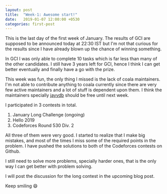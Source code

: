 ```yaml
---
layout: post
title:  "Week-1: Awesome start!"
date:   2019-01-07 12:00:00 +0530
categories: first-post
---
```

This is the last day of the first week of January. The results of GCI are
supposed to be announced today at 22:30 IST but I'm not that curious for the
results since I have already blown up the chance of winning something.

In GCI I was only able to complete 10 tasks which is far less than many of the
other candidates. I still have 3 years left for GCI, hence I think I can get
better eventually and finally have a go with the prize.

This week was fun, the only thing I missed is the lack of coala maintainers.
I'm not able to contribute anything to coala currently since there are very few
active maintainers and a lot of stuff is dependent upon them. I think the
maintainers specially [jayvdb](https://github.com/jayvdb) should be free until
next week.

I participated in 3 contests in total.

1. January Long Challenge (ongoing)
2. Hello 2019
3. Codeforces Round 530 Div. 2

All three of them were very good. I started to realize that I make big mistakes,
and most of the times I miss some of the required points in the problem.
I have pushed the solutions to both of the Codeforces contests on Github.

I still need to solve more problems, specially harder ones, that is the only
way I can get better with problem solving.

I will post the discussion for the long contest in the upcoming blog post.

Keep smiling :smile:
